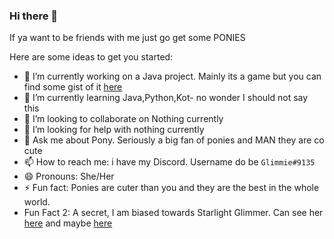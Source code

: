 ### Hi there 👋

<!--
**StarTwi/StarTwi** is a ✨ _special_ ✨ repository because its `README.md` (this file) appears on your GitHub profile.

-->If ya want to be friends with me just go get some PONIES
Here are some ideas to get you started:

- 🔭 I’m currently working on a Java project. Mainly its a game but you can find some gist of it [here](https://www.youtube.com/watch?v=6OZAiTYlPLg)
- 🌱 I’m currently learning Java,Python,Kot- no wonder I should not say this
- 👯 I’m looking to collaborate on Nothing currently
- 🤔 I’m looking for help with nothing currently
- 💬 Ask me about Pony. Seriously a big fan of ponies and MAN they are co cute
- 📫 How to reach me: i have my Discord. Username do be `Glimmie#9135`
- 😄 Pronouns: She/Her
- ⚡ Fun fact: Ponies are cuter than you and they are the best in the whole world.
- Fun Fact 2: A secret, I am biased towards Starlight Glimmer. Can see her [here](https://www.google.com/search?q=starlight+glimmer&rlz=1C1CHBF_enIN881IN881&sxsrf=ALeKk02pT5qgZuljCOFYVeQ6yFMzIg-dNg:1614685602679&tbm=isch&source=iu&ictx=1&fir=Z2JXcvkbUD-YNM%252Cxim-W0jD77LeAM%252C_&vet=1&usg=AI4_-kSl4Hrlmz076nsWsOKm09YNELRl3Q&sa=X&ved=2ahUKEwjS1ZXOxJHvAhUGxTgGHRfSB2YQ9QF6BAgLEAE#imgrc=Z2JXcvkbUD-YNM) and maybe [here](https://www.youtube.com/watch?v=dQw4w9WgXcQ)
